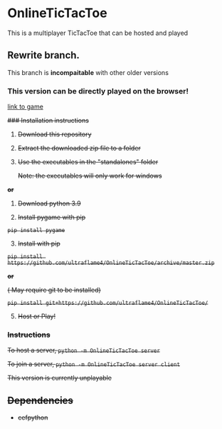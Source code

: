 # OnlineTicTacToe


This is a multiplayer TicTacToe
that can be hosted and played

## Rewrite branch.
This branch is **incompaitable** with other older versions

### This version can be directly played on the browser!
[link to game](https://ultraflame4.github.io/OnlineTicTacToe)









<strike>
### Installation instructions

1. Download this repository
2. Extract the downloaded zip file to a folder
3. Use the executables in the "standalones" folder 
   
   Note: the executables will only work for windows


**or**

1. Download python 3.9

2. Install pygame with pip
```
pip install pygame
```

3. Install with pip

``
pip install https://github.com/ultraflame4/OnlineTicTacToe/archive/master.zip
``

**or**

( May require git to be installed)

``
pip install git+https://github.com/ultraflame4/OnlineTicTacToe/
``


5. Host or Play!


### Instructions

To host a server,
``python -m OnlineTicTacToe server``

To join a server,
``python -m OnlineTicTacToe server client``



This version is currently unplayable

## Dependencies
* cefpython
  </strike>